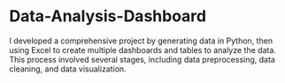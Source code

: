 # Data-Analysis-Dashboard
I developed a comprehensive project by generating data in Python, then using Excel to create multiple dashboards and tables to analyze the data. This process involved several stages, including data preprocessing, data cleaning, and data visualization.
